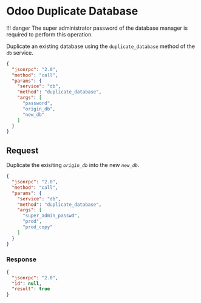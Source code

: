 # Odoo Duplicate Database

!!! danger
    The super administrator password of the database manager is required to perform this operation.

Duplicate an existing database using the `duplicate_database` method of the `db` service.

``` json title="Method"
{
  "jsonrpc": "2.0",
  "method": "call",
  "params": {
    "service": "db",
    "method": "duplicate_database",
    "args": [
      "password",
      "origin_db",
      "new_db"
    ]
  }
}
```

## Request

Duplicate the exisiting *`origin_db`* into the new *`new_db`*.

``` json title="Request body"
{
  "jsonrpc": "2.0",
  "method": "call",
  "params": {
    "service": "db",
    "method": "duplicate_database",
    "args": [
      "super_admin_passwd",
      "prod",
      "prod_copy"
    ]
  }
}
```

### Response

``` json title="Response body"
{
  "jsonrpc": "2.0",
  "id": null,
  "result": true
}
```
